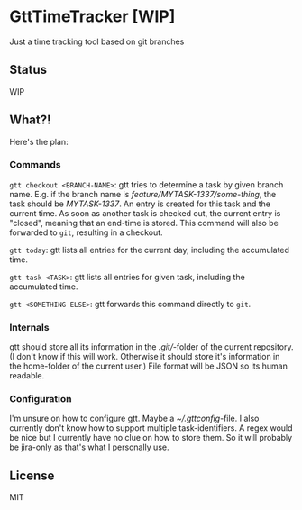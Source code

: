 ﻿# GttTimeTracker [WIP]
Just a time tracking tool based on git branches

## Status
WIP

## What?!
Here's the plan: 

### Commands
`gtt checkout <BRANCH-NAME>`: gtt tries to determine a task by given branch name. 
E.g. if the branch name is _feature/MYTASK-1337/some-thing_, the task should be _MYTASK-1337_.
An entry is created for this task and the current time. As soon as another task
is checked out, the current entry is "closed", meaning that an end-time is stored.
This command will also be forwarded to `git`, resulting in a checkout.

`gtt today`: gtt lists all entries for the current day, including the accumulated time.

`gtt task <TASK>`: gtt lists all entries for given task, including the accumulated time.

`gtt <SOMETHING ELSE>`: gtt forwards this command directly to `git`.

### Internals
gtt should store all its information in the _.git/_-folder of the current repository.
(I don't know if this will work. Otherwise it should store it's information in the home-folder of the current user.)
File format will be JSON so its human readable.

### Configuration
I'm unsure on how to configure gtt. Maybe a _~/.gttconfig_-file.
I also currently don't know how to support multiple task-identifiers. A regex would be nice but I currently have no clue
on how to store them. So it will probably be jira-only as that's what I personally use.

## License
MIT